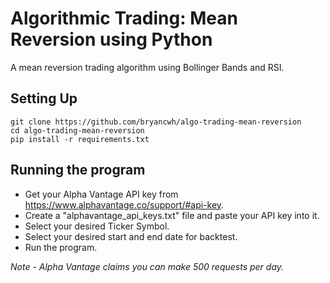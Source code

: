 # Algorithmic Trading: Mean Reversion using Python

A mean reversion trading algorithm using Bollinger Bands and RSI.

## Setting Up
```
git clone https://github.com/bryancwh/algo-trading-mean-reversion
cd algo-trading-mean-reversion
pip install -r requirements.txt
```

## Running the program
* Get your Alpha Vantage API key from https://www.alphavantage.co/support/#api-key.
* Create a "alphavantage_api_keys.txt" file and paste your API key into it.
* Select your desired Ticker Symbol.
* Select your desired start and end date for backtest.
* Run the program.


*Note - Alpha Vantage claims you can make 500 requests per day.*

